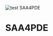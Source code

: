 ![test SAA4PDE](https://github.com/milzj/SAA4PDE/actions/workflows/test-SAA4PDE.yml/badge.svg)

# SAA4PDE
